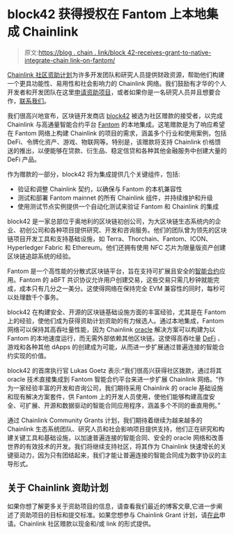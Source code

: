 # block42 获得授权在 Fantom 上本地集成 Chainlink

> 原文:[https://blog . chain . link/block 42-receives-grant-to-native-integrate-chain link-on-fantom/](https://blog.chain.link/block42-receives-grant-to-natively-integrate-chainlink-on-fantom/)

[Chainlink 社区资助计划](https://blog.chain.link/introducing-the-chainlink-community-grant-program/)为许多开发团队和研究人员提供财政资源，帮助他们构建一个更具功能性、易用性和社会影响力的 Chainlink 网络。我们鼓励有才华的个人开发者和开发团队在这里[申请资助项目](https://chainlinkgrants.typeform.com/to/efEbsq)，或者如果你是一名研究人员并且想要合作，[联系我们](/cdn-cgi/l/email-protection#87f5e2f4e2e6f5e4efc7e4efe6eee9ebeee9ecebe6e5f4a9e4e8ea)。

我们很高兴地宣布，区块链开发商店 [block42](https://www.block42.tech/) 被选为社区赠款的接受者，以完成 Chainlink 与高通量智能合约平台 [Fantom](https://fantom.foundation/) 的本地集成。这笔赠款是为了响应希望在 Fantom 网络上构建 Chainlink 的项目的需求，涵盖多个行业和使用案例，包括 DeFi、令牌化资产、游戏、物联网等。特别是，该赠款将支持 Chainlink 价格馈送的推出，以便能够在贷款、衍生品、稳定信贷和各种其他金融服务中创建大量的 DeFi 产品。

作为赠款的一部分，block42 将为集成提供几个关键组件，包括:

*   验证和调整 Chainlink 契约，以确保与 Fantom 的本机兼容性
*   测试和部署 Fantom mainnet 的所有 Chainlink 组件，并持续维护和升级
*   使用测试节点实例提供一个自动化测试来验证 Fantom 和 Chainlink 的集成

block42 是一家总部位于奥地利的区块链初创公司，为大区块链生态系统内的企业、初创公司和各种项目提供研究、开发和咨询服务。他们的团队曾为领先的区块链项目开发工具和支持基础设施，如 Terra、Thorchain、Fantom、ICON、Hyperledger Fabric 和 Ethereum。他们还拥有使用 NFC 芯片为限量版资产创建区块链追踪系统的经验。

Fantom 是一个高性能的分散式区块链平台，旨在支持可扩展且安全的[智能合约](https://chain.link/education/smart-contracts)应用。Fantom 的 aBFT 共识协议允许用户创建交易，这些交易只需几秒钟就能完成，成本只有几分之一美分。这使得网络在保持完全 EVM 兼容性的同时，每秒可以处理数千个事务。

block42 在构建安全、开源的区块链基础设施方面的丰富经验，尤其是在 Fantom 上的经验，使他们成为获得资助计划资助的有力候选人。通过本地集成，Fantom 网络可以保持其高吞吐量性能，因为 Chainlink [oracle](https://chain.link/education/blockchain-oracles) 解决方案可以构建为以 Fantom 的本地速度运行，而无需外部依赖其他区块链。这使得高吞吐量 [DeFi](https://chain.link/education/defi) 、游戏和各种其他 dApps 的创建成为可能，从而进一步扩展通过普遍连接的智能合约实现的价值。

block42 的首席执行官 Lukas Goetz 表示:“我们很高兴获得社区拨款，通过将其 oracle 技术直接集成到 Fantom 智能合约平台来进一步扩展 Chainlink 网络。“作为一家经验丰富的开发和咨询公司，我们期待采用 Chainlink 的 oracle 基础设施和现有解决方案套件，供 Fantom 上的开发人员使用，使他们能够构建高度安全、可扩展、开源和数据驱动的智能合同应用程序，涵盖多个不同的垂直用例。”

通过 Chainlink Community Grants 计划，我们期待着继续为越来越多的 Chainlink 生态系统团队、研究人员和社会影响项目提供支持，他们正在研究和构建关键工具和基础设施，以加速普遍连接的智能合同、安全的 oracle 网络和改善世界的有效技术的开发。我们将继续支持社区，将其作为 Chainlink 快速增长的关键驱动力，因为只有团结起来，我们才能让普遍连接的智能合同成为数字协议的主导形式。

## 关于 Chainlink 资助计划

如果你想了解更多关于资助项目的信息，请查看我们最近的博客文章,它进一步阐述了资助项目的目标和提交标准。如果您想参与 Chainlink Grant 计划，请[在此](https://chainlinkgrants.typeform.com/to/efEbsq)申请。Chainlink 社区赠款以现金和/或 link 的形式提供。